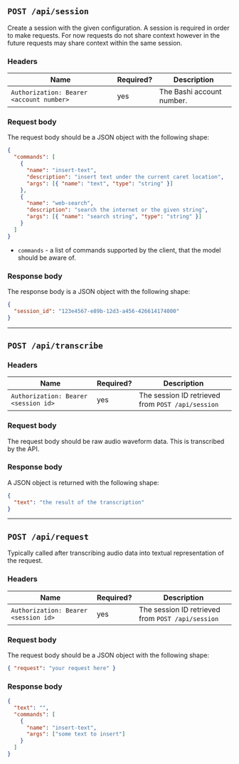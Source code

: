 ## `POST /api/session`

Create a session with the given configuration. A session is required in order to
make requests. For now requests do not share context however in the future
requests may share context within the same session.

### Headers

| Name                                     | Required? | Description               |
| ---------------------------------------- | --------- | ------------------------- |
| `Authorization: Bearer <account number>` | yes       | The Bashi account number. |

### Request body

The request body should be a JSON object with the following shape:

```json
{
  "commands": [
    {
      "name": "insert-text",
      "description": "insert text under the current caret location",
      "args": [{ "name": "text", "type": "string" }]
    },
    {
      "name": "web-search",
      "description": "search the internet or the given string",
      "args": [{ "name": "search string", "type": "string" }]
    }
  ]
}
```

- `commands` - a list of commands supported by the client, that the model should
  be aware of.

### Response body

The response body is a JSON object with the following shape:

```json
{
  "session_id": "123e4567-e89b-12d3-a456-426614174000"
}
```

---

## `POST /api/transcribe`

### Headers

| Name                                 | Required? | Description                                       |
| ------------------------------------ | --------- | ------------------------------------------------- |
| `Authorization: Bearer <session id>` | yes       | The session ID retrieved from `POST /api/session` |

### Request body

The request body should be raw audio waveform data. This is transcribed by the API.

### Response body

A JSON object is returned with the following shape:

```json
{
  "text": "the result of the transcription"
}
```

---

## `POST /api/request`

Typically called after transcribing audio data into textual representation of
the request.

### Headers

| Name                                 | Required? | Description                                       |
| ------------------------------------ | --------- | ------------------------------------------------- |
| `Authorization: Bearer <session id>` | yes       | The session ID retrieved from `POST /api/session` |

### Request body

The request body should be a JSON object with the following shape:

```json
{ "request": "your request here" }
```

### Response body

```json
{
  "text": "",
  "commands": [
    {
      "name": "insert-text",
      "args": ["some text to insert"]
    }
  ]
}
```
